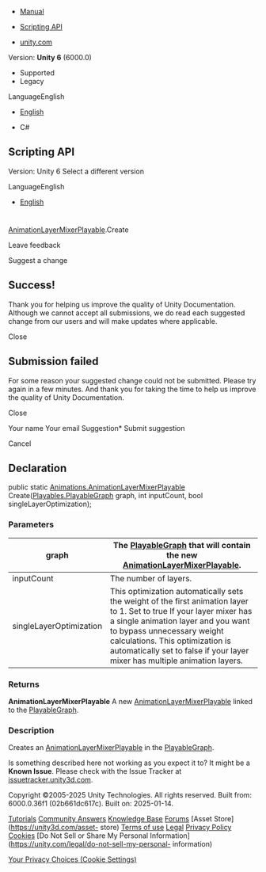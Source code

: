 [ ]()

  * [Manual](../Manual/index.html)
  * [Scripting API](../ScriptReference/index.html)

  * [unity.com](https://unity.com/)

Version: **Unity 6** (6000.0)

  * Supported
  * Legacy

LanguageEnglish

  * [English]()

  * C#

[ ](https://docs.unity3d.com)

## Scripting API

Version: Unity 6 Select a different version

LanguageEnglish

  * [English]()

#
[AnimationLayerMixerPlayable](Animations.AnimationLayerMixerPlayable.html).Create

Leave feedback

Suggest a change

## Success!

Thank you for helping us improve the quality of Unity Documentation. Although
we cannot accept all submissions, we do read each suggested change from our
users and will make updates where applicable.

Close

## Submission failed

For some reason your suggested change could not be submitted. Please <a>try
again</a> in a few minutes. And thank you for taking the time to help us
improve the quality of Unity Documentation.

Close

Your name Your email Suggestion* Submit suggestion

Cancel

[ ]()

## Declaration

public static
[Animations.AnimationLayerMixerPlayable](Animations.AnimationLayerMixerPlayable.html)
Create([Playables.PlayableGraph](Playables.PlayableGraph.html) graph, int
inputCount, bool singleLayerOptimization);

### Parameters

graph | The [PlayableGraph](Playables.PlayableGraph.html) that will contain the new [AnimationLayerMixerPlayable](Animations.AnimationLayerMixerPlayable.html).  
---|---  
inputCount | The number of layers.  
singleLayerOptimization | This optimization automatically sets the weight of the first animation layer to 1. Set to true If your layer mixer has a single animation layer and you want to bypass unnecessary weight calculations. This optimization is automatically set to false if your layer mixer has multiple animation layers.  
  
### Returns

**AnimationLayerMixerPlayable** A new
[AnimationLayerMixerPlayable](Animations.AnimationLayerMixerPlayable.html)
linked to the [PlayableGraph](Playables.PlayableGraph.html).

### Description

Creates an
[AnimationLayerMixerPlayable](Animations.AnimationLayerMixerPlayable.html) in
the [PlayableGraph](Playables.PlayableGraph.html).

Is something described here not working as you expect it to? It might be a
**Known Issue**. Please check with the Issue Tracker at
[issuetracker.unity3d.com](https://issuetracker.unity3d.com).

Copyright ©2005-2025 Unity Technologies. All rights reserved. Built from:
6000.0.36f1 (02b661dc617c). Built on: 2025-01-14.

[Tutorials](https://unity3d.com/learn) [Community
Answers](https://answers.unity3d.com) [Knowledge
Base](https://support.unity3d.com/hc/en-us)
[Forums](https://forum.unity3d.com) [Asset Store](https://unity3d.com/asset-
store) [Terms of use](https://docs.unity3d.com/Manual/TermsOfUse.html)
[Legal](https://unity.com/legal) [Privacy
Policy](https://unity.com/legal/privacy-policy)
[Cookies](https://unity.com/legal/cookie-policy) [Do Not Sell or Share My
Personal Information](https://unity.com/legal/do-not-sell-my-personal-
information)

[Your Privacy Choices (Cookie Settings)](javascript:void\(0\);)


